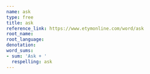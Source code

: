 ```yaml
---
name: ask
type: free
title: ask
reference_link: https://www.etymonline.com/word/ask
root_name: 
root_language: 
denotation: 
word_sums:
- sum: 'Ask + '
  respelling: ask
---
```

